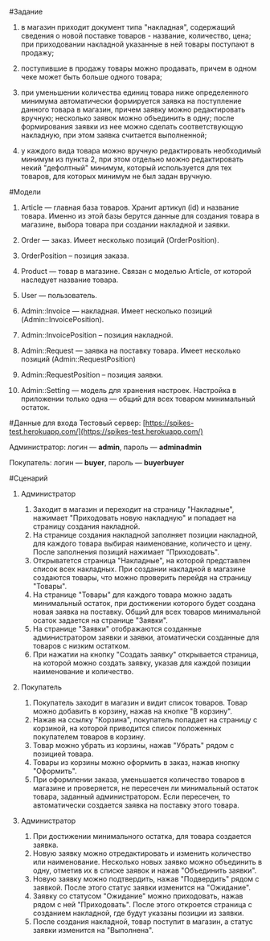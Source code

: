 #Задание
1. в магазин приходит документ типа "накладная", содержащий сведения о новой поставке товаров - название, количество, цена; при приходовании накладной указанные в ней товары поступают в продажу;

2. поступившие в продажу товары можно продавать, причем в одном чеке может быть больше одного товара;

3. при уменьшении количества единиц товара ниже определенного минимума автоматически формируется заявка на поступление данного товара в магазин, причем заявку можно редактировать вручную; несколько заявок можно объединить в одну; после формирования заявки из нее можно сделать соответствующую накладную, при этом заявка считается выполненной;

4. у каждого вида товара можно вручную редактировать необходимый минимум из пункта 2, при этом отдельно можно редактировать некий "дефолтный" минимум, который используется для тех товаров, для которых минимум не был задан вручную.

#Модели
1. Article — главная база товаров. Хранит артикул (id) и название товара. Именно из этой базы берутcя данные для создания товара в магазине, выбора товара при создании накладной и заявки.
2. Order — заказ. Имеет несколько позиций (OrderPosition).
3. OrderPosition – позиция заказа.
4. Product — товар в магазине. Связан с моделью Article, от которой наследует название товара.
5. User — пользователь.

6. Admin::Invoice — накладная. Имеет несколько позиций (Admin::InvoicePosition).
7. Admin::InvoicePosition – позиция накладной.
8. Admin::Request — заявка на поставку товара. Имеет несколько позиций (Admin::RequestPosition)
9. Admin::RequestPosition – позиция заявки.
10. Admin::Setting — модель для хранения настроек. Настройка в приложении только одна — общий для всех товаром минимальный остаток.

#Данные для входа
Тестовый сервер: [https://spikes-test.herokuapp.com/](https://spikes-test.herokuapp.com/)

Администратор: логин — **admin**, пароль — **adminadmin**

Покупатель: логин — **buyer**, пароль — **buyerbuyer**

#Сценарий
1. Администратор
	1. Заходит в магазин и переходит на страницу "Накладные", нажимает "Приходовать новую накладную" и попадает на страницу создания накладной.
	2. На странице создания накладной заполняет позиции накладной, для каждого товара выбирая наименование, количесто и цену. После заполнения позиций нажимает "Приходовать".
	3. Открыватется страница "Накладные", на которой представлен список всех накладных. При создании накладной в магазине создаются товары, что можно проверить перейдя на страницу "Товары".
	4. На странице "Товары" для каждого товара можно задать минимальный остаток, при достижении которого будет создана новая заявка на поставку. Общий для всех товаров минимальной осаток задается на странице "Заявки".
	5. На странице "Заявки" отображаются созданные администратором заявки и заявки, атоматически созданные для товаров с низким остатком.
	6. При нажатии на кнопку "Создать заявку" открывается страница, на которой можно создать заявку, указав для каждой позиции наименование и количество.

2. Покупатель
	1. Покупатель заходит в магазин и видит список товаров. Товар можно добавить в корзину, нажав на кнопке "В корзину".
	2. Нажав на ссылку "Корзина", покупатель попадает на страницу с корзиной, на которой приводится список положенных покупателем товаров в корзину.
	3. Товар можно убрать из корзины, нажав "Убрать" рядом с позицией товара.
	4. Товары из корзины можно оформить в заказ, нажав кнопку "Оформить".
	5. При оформлении заказа, уменьшается количество товаров в магазине и проверяется, не пересечен ли минимальный остаток товара, заданный администратором. Если пересечен, то автоматически создается заявка на поставку этого товара.

3. Администратор
	1. При достижении минимального остатка, для товара создается заявка.
	2. Новую заявку можно отредактировать и изменить количество или наименование. Несколько новых заявко можно объединить в одну, отметив их в списке заявок и нажав "Объединить заявки".
	3. Новую заявку можно подтвердить, нажав "Подвердить" рядом с заявкой. После этого статус заявки изменится на "Ожидание".
	4. Заявку со статусом "Ожидание" можно приходовать, нажав рядом с ней "Приходовать". После этого откроется страница с созданием накладной, где будут указаны позиции из заявки.
	5. После создания накладной, товар поступит в магазин, а статус заявки изменится на "Выполнена".